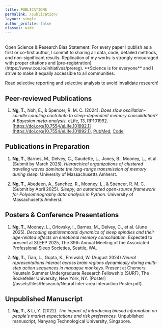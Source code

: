 ```yaml
---
title: PUBLICATIONS
permalink: /publication/
layout: single
author_profile: false
classes: wide
---
```

<br>
Open Science & Research Bias Statement: For every paper I publish as a first or co-first author, I commit to sharing all data, code, detailed methods, and non-significant results. Replication of my works is strongly encouraged with proper citations and [pre-registration](https://www.cos.io/initiatives/prereg). **Science is for everyone** and I strive to make it equally accessible to all communities.

Read [selective reporting](https://www.cell.com/trends/cognitive-sciences/fulltext/S1364-6613(14)00054-0) and  [selective analysis](https://www.nature.com/articles/nn.2303) to avoid invalidate research!

## **Peer-reviewed Publications** 

1. **Ng, T.**, Noh, E., & Spencer, R. M. C. (2024). *Does slow oscillation-spindle coupling contribute to sleep-dependent memory consolidation? A Bayesian meta-analysis.* eLife, 13, RP101992. [https://doi.org/10.7554/eLife.101992.1](https://doi.org/10.7554/eLife.101992.1), [PubMed](https://pmc.ncbi.nlm.nih.gov/articles/PMC11383665/), [Code](https://osf.io/9mh5d/)

## **Publications in Preparation**  
1. **Ng, T.**, Barnes, M., Delvey, C., Gaudette, L., Jones, B., Mooney, L., et al. (Submit by March 2025). *Hierarchical organizations of clustered traveling waves dominate the long-range transmission of memory during sleep.* University of Massachusetts Amherst.

2. **Ng, T.**,  Abedeen, A., Sanchez, R., Mooney, L.,  & Spencer, R. M. C. (Submit by April 2025). *Sleepy, an automated open-source framework for Polysomnography data analysis in Python.* University of Massachusetts Amherst.

## **Posters & Conference Presentations** 

1. **Ng, T.**, Mooney, L., Orlovsky, I., Barnes, M., Delvey, C., et al. (June 2025). *Decoding spatiotemporal dynamics of sleep spindles and their age-related effects on emotional memory consolidation.* Expected to present at SLEEP 2025, The 39th Annual Meeting of the Associated Professional Sleep Societies, Seattle, WA.

2. **Ng, T.**, Tian, L., Gupta, K., Freiwald, W. (August 2024) *Neural representations interact across brain regions dynamically during multi-step action sequences in macaque monkeys.* Present at Chemers Neustein Summer Undergraduate Research Fellowship (SURF), The Rockefeller University, New York, NY. [Poster](/assets/files/Research/Neural Inter-area Interaction Poster.pdf).

## **Unpublished Manuscript**  
1. **Ng, T.**, & Li, Y. (2022). *The impact of introducing biased information on people's market expectations and risk preferences.* Unpublished manuscript, Nanyang Technological University, Singapore.